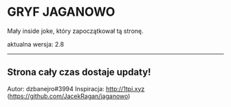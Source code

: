 # GRYF JAGANOWO
Mały inside joke, który zapoczątkował tą stronę.

aktualna wersja: 2.8

-------------------------------
Strona cały czas dostaje updaty!
--------------------------------

Autor: dzbanejro#3994
Inspiracja: http://1tpi.xyz (https://github.com/JacekRagan/jaganowo)
